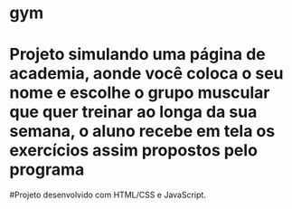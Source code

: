 # gym
# Projeto simulando uma página de academia, aonde você coloca o seu nome e escolhe o grupo muscular que quer treinar ao longa da sua semana, o aluno recebe em tela os exercícios assim propostos pelo programa
#Projeto desenvolvido com HTML/CSS e JavaScript.
